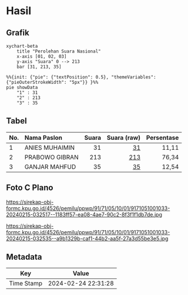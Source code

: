# Hasil

## Grafik

```mermaid
xychart-beta
    title "Perolehan Suara Nasional"
    x-axis [01, 02, 03]
    y-axis "Suara" 0 --> 213
    bar [31, 213, 35]
```

```mermaid
%%{init: {"pie": {"textPosition": 0.5}, "themeVariables": {"pieOuterStrokeWidth": "5px"}} }%%
pie showData
    "1" : 31
    "2" : 213
    "3" : 35
```

## Tabel

| No. | Nama Paslon    | Suara | Suara (raw) | Persentase |
|:--- |:-------------- | -----:| -----------:| ----------:|
| 1   | ANIES MUHAIMIN | 31    | [31][p-1]   | 11,11      |
| 2   | PRABOWO GIBRAN | 213   | [213][p-2]  | 76,34      |
| 3   | GANJAR MAHFUD  | 35    | [35][p-3]   | 12,54      |


[p-1]: https://github.com/gigit-pemilu/pemilu-2024/blob/main/pilpres/hitung-suara/sub/91-papua/sub/71-kota-jayapura/sub/05-heram/sub/1001-hedam/sub/033-tps/sub/paslon-1.txt
[p-2]: https://github.com/gigit-pemilu/pemilu-2024/blob/main/pilpres/hitung-suara/sub/91-papua/sub/71-kota-jayapura/sub/05-heram/sub/1001-hedam/sub/033-tps/sub/paslon-2.txt
[p-3]: https://github.com/gigit-pemilu/pemilu-2024/blob/main/pilpres/hitung-suara/sub/91-papua/sub/71-kota-jayapura/sub/05-heram/sub/1001-hedam/sub/033-tps/sub/paslon-3.txt

## Foto C Plano

https://sirekap-obj-formc.kpu.go.id/4526/pemilu/ppwp/91/71/05/10/01/9171051001033-20240215-032517--1183ff57-ea08-4ae7-90c2-8f3f1f1db7de.jpg

https://sirekap-obj-formc.kpu.go.id/4526/pemilu/ppwp/91/71/05/10/01/9171051001033-20240215-032535--a9b1329b-caf1-44b2-aa5f-27a3d55be3e5.jpg


## Metadata

| Key        | Value               |
| ---------- | ------------------- |
| Time Stamp | 2024-02-24 22:31:28 |



